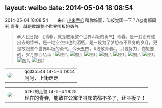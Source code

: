 layout: weibo
date: 2014-05-04 18:08:54
---
<meta name="referrer" content="no-referrer" />

2014-05-04 18:08:54  &nbsp;&nbsp;&nbsp;&nbsp;&nbsp;&nbsp; 来自 <a href="http://app.weibo.com/t/feed/22zMnn" rel="nofollow">小米手机</a>
叫你妈蛋，叫板党国一下？//@南都周刊:青春，就是敢跟整个世界叫板的勇气
>  @人民日报: 【青春，就是敢跟整个世界叫板的勇气】青春，是一封没有递出去的情书，是一地空空如也的酒瓶，是一段为了梦想奋不顾身的岁月，更是敢跟整个世界叫板的勇气。今天五四，#致敬青春#，只要努力，你想要的，岁月都会给你！ ​​​
>  ![图片](https://ww2.sinaimg.cn/large/a716fd45jw1eg1vymuv1fj21kw1kw4hy.jpg)
>  ![图片](https://ww3.sinaimg.cn/large/a716fd45jw1eg1vymw64jj21kw1kwnc9.jpg)
>  ![图片](https://ww2.sinaimg.cn/large/a716fd45jw1eg1vymhqt1j21kw1kwwza.jpg)
>  ![图片](https://ww3.sinaimg.cn/large/a716fd45jw1eg1vylufazj21kw1kw4iu.jpg)
>  ![图片](https://ww2.sinaimg.cn/large/a716fd45jw1eg1vyltgbjj21kw1kwnmj.jpg)
>  ![图片](https://ww4.sinaimg.cn/large/a716fd45jw1eg1vylew10j21kw1kwh6b.jpg)
>  ![图片](https://ww4.sinaimg.cn/large/a716fd45jw1eg1vykzlarj21kw1kw7sf.jpg)
>  ![图片](https://ww2.sinaimg.cn/large/a716fd45jw1eg1vyjjogqj21kw1kwtpf.jpg)
>  ![图片](https://ww1.sinaimg.cn/large/a716fd45jw1eg1vyk8ltjj21kw1kwnhp.jpg)

<table style="width: 100%;">
  <tr>
    <td style="width: 40px;"><img style="border-radius:50%" src="https://tva4.sinaimg.cn/crop.0.0.180.180.50/7d25944djw1e8qgp5bmzyj2050050aa8.jpg?KID=imgbed,tva&Expires=1624464123&ssig=29dGUNgyMG"></td>
    <td colspan="2"><small>qq335544 14-5-4 19:44</small><br/>呵呵，上街走走</td>
  </tr>
</table>

<table style="width: 100%;">
  <tr>
    <td style="width: 40px;"><img style="border-radius:50%" src="https://tva4.sinaimg.cn/crop.0.0.180.180.50/8beaf773jw1e8qgp5bmzyj2050050aa8.jpg?KID=imgbed,tva&Expires=1624464123&ssig=tdLdHymIvM"></td>
    <td colspan="2"><small>52Hz的走兽 14-5-4 19:25</small><br/>现在的青春，能敢在公寓里叫床的都不多了，还叫板？！</td>
  </tr>
</table>
